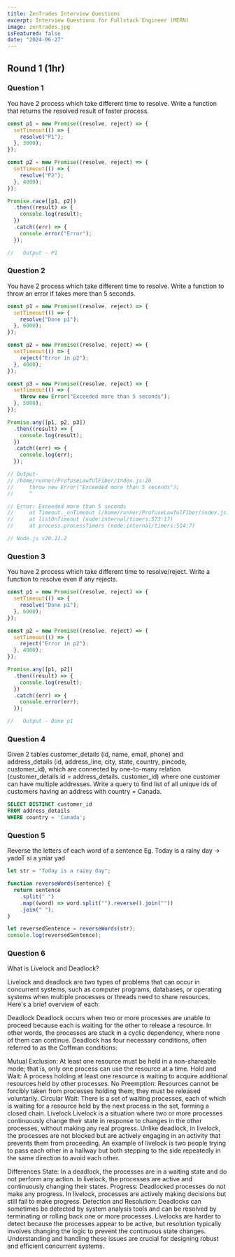 ```yaml
---
title: ZenTrades Interview Questions
excerpt: Interview Questions for Fullstack Engineer (MERN)
image: zentrades.jpg
isFeatured: false
date: "2024-06-27"
---
```


## Round 1 (1hr)

### Question 1

You have 2 process which take different time to resolve. Write a function that returns the resolved result of faster process.

```js
const p1 = new Promise((resolve, reject) => {
  setTimeout(() => {
    resolve("P1");
  }, 3000);
});

const p2 = new Promise((resolve, reject) => {
  setTimeout(() => {
    resolve("P2");
  }, 4000);
});

Promise.race([p1, p2])
  .then((result) => {
    console.log(result);
  })
  .catch((err) => {
    console.error("Error");
  });

//   Output - P1
```

### Question 2

You have 2 process which take different time to resolve. Write a function to throw an error if takes more than 5 seconds.

```js
const p1 = new Promise((resolve, reject) => {
  setTimeout(() => {
    resolve("Done p1");
  }, 6000);
});

const p2 = new Promise((resolve, reject) => {
  setTimeout(() => {
    reject("Error in p2");
  }, 4000);
});

const p3 = new Promise((resolve, reject) => {
  setTimeout(() => {
    throw new Error("Exceeded more than 5 seconds");
  }, 5000);
});

Promise.any([p1, p2, p3])
  .then((result) => {
    console.log(result);
  })
  .catch((err) => {
    console.log(err);
  });

// Output-
// /home/runner/ProfuseLawfulFiber/index.js:20
//     throw new Error("Exceeded more than 5 seconds");
//     ^

// Error: Exceeded more than 5 seconds
//     at Timeout._onTimeout (/home/runner/ProfuseLawfulFiber/index.js:20:11)
//     at listOnTimeout (node:internal/timers:573:17)
//     at process.processTimers (node:internal/timers:514:7)

// Node.js v20.12.2
```

### Question 3

You have 2 process which take different time to resolve/reject. Write a function to resolve even if any rejects.

```js
const p1 = new Promise((resolve, reject) => {
  setTimeout(() => {
    resolve("Done p1");
  }, 6000);
});

const p2 = new Promise((resolve, reject) => {
  setTimeout(() => {
    reject("Error in p2");
  }, 4000);
});

Promise.any([p1, p2])
  .then((result) => {
    console.log(result);
  })
  .catch((err) => {
    console.error(err);
  });

//   Output - Done p1
```

### Question 4

Given 2 tables customer_details (id, name, email, phone) and address_details (id, address_line, city, state, country, pincode, customer_id), which are connected by one-to-many relation (customer_details.id = address_details. customer_id) where one customer can have multiple addresses. Write a query to find list of all unique ids of customers having an address with country = Canada.

```sql
SELECT DISTINCT customer_id
FROM address_details
WHERE country = 'Canada';
```

### Question 5

Reverse the letters of each word of a sentence
Eg. Today is a rainy day -> yadoT si a yniar yad

```js
let str = "Today is a rainy day";

function reverseWords(sentence) {
  return sentence
    .split(" ")
    .map((word) => word.split("").reverse().join(""))
    .join(" ");
}

let reversedSentence = reverseWords(str);
console.log(reversedSentence);
```

### Question 6

What is Livelock and Deadlock?

Livelock and deadlock are two types of problems that can occur in concurrent systems, such as computer programs, databases, or operating systems when multiple processes or threads need to share resources. Here's a brief overview of each:

Deadlock
Deadlock occurs when two or more processes are unable to proceed because each is waiting for the other to release a resource. In other words, the processes are stuck in a cyclic dependency, where none of them can continue. Deadlock has four necessary conditions, often referred to as the Coffman conditions:

Mutual Exclusion: At least one resource must be held in a non-shareable mode; that is, only one process can use the resource at a time.
Hold and Wait: A process holding at least one resource is waiting to acquire additional resources held by other processes.
No Preemption: Resources cannot be forcibly taken from processes holding them; they must be released voluntarily.
Circular Wait: There is a set of waiting processes, each of which is waiting for a resource held by the next process in the set, forming a closed chain.
Livelock
Livelock is a situation where two or more processes continuously change their state in response to changes in the other processes, without making any real progress. Unlike deadlock, in livelock, the processes are not blocked but are actively engaging in an activity that prevents them from proceeding. An example of livelock is two people trying to pass each other in a hallway but both stepping to the side repeatedly in the same direction to avoid each other.

Differences
State: In a deadlock, the processes are in a waiting state and do not perform any action. In livelock, the processes are active and continuously changing their states.
Progress: Deadlocked processes do not make any progress. In livelock, processes are actively making decisions but still fail to make progress.
Detection and Resolution: Deadlocks can sometimes be detected by system analysis tools and can be resolved by terminating or rolling back one or more processes. Livelocks are harder to detect because the processes appear to be active, but resolution typically involves changing the logic to prevent the continuous state changes.
Understanding and handling these issues are crucial for designing robust and efficient concurrent systems.
